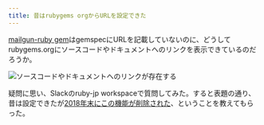 ```yaml
---
title: 昔はrubygems orgからURLを設定できた
---
```

[mailgun-ruby gem](https://rubygems.org/gems/mailgun-ruby)はgemspecにURLを記載していないのに、どうしてrubygems.orgにソースコードやドキュメントへのリンクを表示できているのだろうか。

![](https://lh3.googleusercontent.com/FnP3OM7rwELL0y9a8N8Q-M3Res6aWq4kR9NPdXYLY0EoxwkLKpORV4UIFiWgUlXz9mqr4QUb-4T3-wL5CYP5doRV1JTHgmJoJwhpk6pf9PdVSWQKc3_pApcr-3WLenQLLu6zNILlMwbFTXjtys1apyNYkELChHugAOnXF7MvUc9_29kUgGXAkYelkUdF "ソースコードやドキュメントへのリンクが存在する")

疑問に思い、Slackのruby-jp workspaceで質問してみた。すると表題の通り、昔は設定できたが[2018年末にこの機能が削除された](https://github.com/rubygems/rubygems.org/pull/1815)、ということを教えてもらった。
